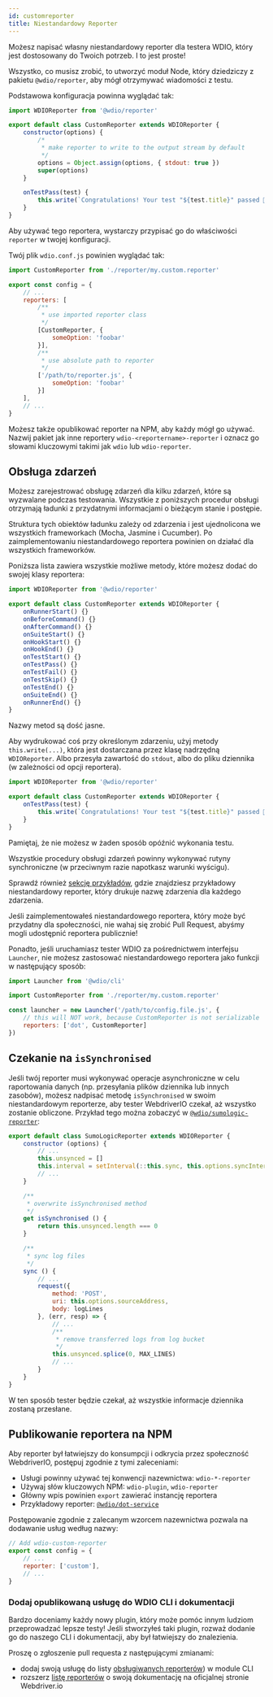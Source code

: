 ```yaml
---
id: customreporter
title: Niestandardowy Reporter
---
```


Możesz napisać własny niestandardowy reporter dla testera WDIO, który jest dostosowany do Twoich potrzeb. I to jest proste!

Wszystko, co musisz zrobić, to utworzyć moduł Node, który dziedziczy z pakietu `@wdio/reporter`, aby mógł otrzymywać wiadomości z testu.

Podstawowa konfiguracja powinna wyglądać tak:

```js
import WDIOReporter from '@wdio/reporter'

export default class CustomReporter extends WDIOReporter {
    constructor(options) {
        /*
         * make reporter to write to the output stream by default
         */
        options = Object.assign(options, { stdout: true })
        super(options)
    }

    onTestPass(test) {
        this.write(`Congratulations! Your test "${test.title}" passed 👏`)
    }
}
```

Aby używać tego reportera, wystarczy przypisać go do właściwości `reporter` w twojej konfiguracji.


Twój plik `wdio.conf.js` powinien wyglądać tak:

```js
import CustomReporter from './reporter/my.custom.reporter'

export const config = {
    // ...
    reporters: [
        /**
         * use imported reporter class
         */
        [CustomReporter, {
            someOption: 'foobar'
        }],
        /**
         * use absolute path to reporter
         */
        ['/path/to/reporter.js', {
            someOption: 'foobar'
        }]
    ],
    // ...
}
```

Możesz także opublikować reporter na NPM, aby każdy mógł go używać. Nazwij pakiet jak inne reportery `wdio-<reportername>-reporter` i oznacz go słowami kluczowymi takimi jak `wdio` lub `wdio-reporter`.

## Obsługa zdarzeń

Możesz zarejestrować obsługę zdarzeń dla kilku zdarzeń, które są wyzwalane podczas testowania. Wszystkie z poniższych procedur obsługi otrzymają ładunki z przydatnymi informacjami o bieżącym stanie i postępie.

Struktura tych obiektów ładunku zależy od zdarzenia i jest ujednolicona we wszystkich frameworkach (Mocha, Jasmine i Cucumber). Po zaimplementowaniu niestandardowego reportera powinien on działać dla wszystkich frameworków.

Poniższa lista zawiera wszystkie możliwe metody, które możesz dodać do swojej klasy reportera:

```js
import WDIOReporter from '@wdio/reporter'

export default class CustomReporter extends WDIOReporter {
    onRunnerStart() {}
    onBeforeCommand() {}
    onAfterCommand() {}
    onSuiteStart() {}
    onHookStart() {}
    onHookEnd() {}
    onTestStart() {}
    onTestPass() {}
    onTestFail() {}
    onTestSkip() {}
    onTestEnd() {}
    onSuiteEnd() {}
    onRunnerEnd() {}
}
```

Nazwy metod są dość jasne.

Aby wydrukować coś przy określonym zdarzeniu, użyj metody `this.write(...)`, która jest dostarczana przez klasę nadrzędną `WDIOReporter`. Albo przesyła zawartość do `stdout`, albo do pliku dziennika (w zależności od opcji reportera).

```js
import WDIOReporter from '@wdio/reporter'

export default class CustomReporter extends WDIOReporter {
    onTestPass(test) {
        this.write(`Congratulations! Your test "${test.title}" passed 👏`)
    }
}
```

Pamiętaj, że nie możesz w żaden sposób opóźnić wykonania testu.

Wszystkie procedury obsługi zdarzeń powinny wykonywać rutyny synchroniczne (w przeciwnym razie napotkasz warunki wyścigu).

Sprawdź również [sekcję przykładów](https://github.com/webdriverio/webdriverio/tree/main/examples/wdio), gdzie znajdziesz przykładowy niestandardowy reporter, który drukuje nazwę zdarzenia dla każdego zdarzenia.

Jeśli zaimplementowałeś niestandardowego reportera, który może być przydatny dla społeczności, nie wahaj się zrobić Pull Request, abyśmy mogli udostępnić reportera publicznie!

Ponadto, jeśli uruchamiasz tester WDIO za pośrednictwem interfejsu `Launcher`, nie możesz zastosować niestandardowego reportera jako funkcji w następujący sposób:

```js
import Launcher from '@wdio/cli'

import CustomReporter from './reporter/my.custom.reporter'

const launcher = new Launcher('/path/to/config.file.js', {
    // this will NOT work, because CustomReporter is not serializable
    reporters: ['dot', CustomReporter]
})
```

## Czekanie na `isSynchronised`

Jeśli twój reporter musi wykonywać operacje asynchroniczne w celu raportowania danych (np. przesyłania plików dziennika lub innych zasobów), możesz nadpisać metodę `isSynchronised` w swoim niestandardowym reporterze, aby tester WebdriverIO czekał, aż wszystko zostanie obliczone. Przykład tego można zobaczyć w [`@wdio/sumologic-reporter`](https://github.com/webdriverio/webdriverio/blob/main/packages/wdio-sumologic-reporter/src/index.ts):

```js
export default class SumoLogicReporter extends WDIOReporter {
    constructor (options) {
        // ...
        this.unsynced = []
        this.interval = setInterval(::this.sync, this.options.syncInterval)
        // ...
    }

    /**
     * overwrite isSynchronised method
     */
    get isSynchronised () {
        return this.unsynced.length === 0
    }

    /**
     * sync log files
     */
    sync () {
        // ...
        request({
            method: 'POST',
            uri: this.options.sourceAddress,
            body: logLines
        }, (err, resp) => {
            // ...
            /**
             * remove transferred logs from log bucket
             */
            this.unsynced.splice(0, MAX_LINES)
            // ...
        }
    }
}
```

W ten sposób tester będzie czekał, aż wszystkie informacje dziennika zostaną przesłane.

## Publikowanie reportera na NPM

Aby reporter był łatwiejszy do konsumpcji i odkrycia przez społeczność WebdriverIO, postępuj zgodnie z tymi zaleceniami:

* Usługi powinny używać tej konwencji nazewnictwa: `wdio-*-reporter`
* Używaj słów kluczowych NPM: `wdio-plugin`, `wdio-reporter`
* Główny wpis powinien `export` zawierać instancję reportera
* Przykładowy reporter: [`@wdio/dot-service`](https://github.com/webdriverio/webdriverio/tree/main/packages/wdio-dot-reporter)

Postępowanie zgodnie z zalecanym wzorcem nazewnictwa pozwala na dodawanie usług według nazwy:

```js
// Add wdio-custom-reporter
export const config = {
    // ...
    reporter: ['custom'],
    // ...
}
```

### Dodaj opublikowaną usługę do WDIO CLI i dokumentacji

Bardzo doceniamy każdy nowy plugin, który może pomóc innym ludziom przeprowadzać lepsze testy! Jeśli stworzyłeś taki plugin, rozważ dodanie go do naszego CLI i dokumentacji, aby był łatwiejszy do znalezienia.

Proszę o zgłoszenie pull requesta z następującymi zmianami:

- dodaj swoją usługę do listy [obsługiwanych reporterów](https://github.com/webdriverio/webdriverio/blob/main/packages/wdio-cli/src/constants.ts#L74-L91)) w module CLI
- rozszerz [listę reporterów](https://github.com/webdriverio/webdriverio/blob/main/scripts/docs-generation/3rd-party/reporters.json) o swoją dokumentację na oficjalnej stronie Webdriver.io